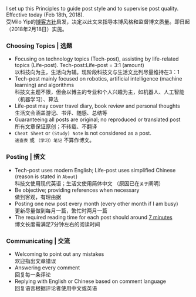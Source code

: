 I set up this Principles to guide post style and to supervise post quality. Effective today (Feb 18th, 2018).  
受Milo Yip的[博客方针][1]启发，决定以此文来指导本博风格和监督博文质量。即日起（2018年2月18日）实施。

### Choosing Topics | 选题
- Focusing on technology topics (Tech-post), assisting by life-related topics (Life-post). Tech-post:Life-post = 3:1 (amount)  
    以科技向为主，生活向为辅。现阶段科技文与生活文比列尽量维持在3：1
- Tech-post mainly focused on robotics, artificial intelligence (machine learning) and algorithms  
    科技文主题不限，但会以博主的专业和个人兴趣为主，如机器人、人工智能（机器学习）、算法
- Life-post may cover travel diary, book review and personal thoughts  
    生活文会涵盖游记、书评、随感、总结等
- Guaranteeing all posts are original; no reproduced or translated post  
    所有文章保证原创；不转载、不翻译
- `Cheat Sheet` or `(Study) Note` is not considered as a post.  
    `速查表` 或 `（学习）笔记` 不算作博文。

### Posting | 撰文
- Tech-post uses modern English; Life-post uses simplified Chinese (reason is stated in `About`)  
    科技文使用现代英语；生活文使用简体中文 （原因已在`关于`阐明）
- Be objective; providing references when necessary  
    做到客观，有理由据
- Posting one new post every month (every other month if I am busy)  
    更新尽量做到每月一篇，繁忙时两月一篇
- The required reading time for each post should around [7 minutes][2]  
    博文长度需满足7分钟左右的阅读时间

### Communicating | 交流
- Welcoming to point out any mistakes  
    欢迎指出文章错误
- Answering every comment  
    回复每一条评论
- Replying with English or Chinese based on comment language  
    回复语言根据评论者使用中文或英语

[1]: http://www.cnblogs.com/miloyip/archive/2010/06/14/BlogPolicy.html
[2]: https://medium.com/data-lab/the-optimal-post-is-7-minutes-74b9f41509b
